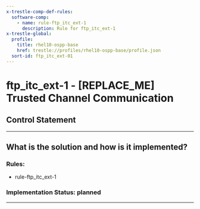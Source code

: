 ```yaml
---
x-trestle-comp-def-rules:
  software-comp:
    - name: rule-ftp_itc_ext-1
      description: Rule for ftp_itc_ext-1
x-trestle-global:
  profile:
    title: rhel10-ospp-base
    href: trestle://profiles/rhel10-ospp-base/profile.json
  sort-id: ftp_itc_ext-01
---
```


# ftp_itc_ext-1 - \[REPLACE_ME\] Trusted Channel Communication

## Control Statement

______________________________________________________________________

## What is the solution and how is it implemented?

<!-- For implementation status enter one of: implemented, partial, planned, alternative, not-applicable -->

<!-- Note that the list of rules under ### Rules: is read-only and changes will not be captured after assembly to JSON -->

<!-- Add control implementation description here for control: ftp_itc_ext-1 -->

### Rules:

  - rule-ftp_itc_ext-1

### Implementation Status: planned

______________________________________________________________________
